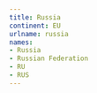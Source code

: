 ```yaml
---
title: Russia
continent: EU
urlname: russia
names:
- Russia
- Russian Federation
- RU
- RUS
---
```


